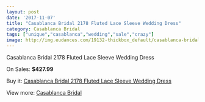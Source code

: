 ```yaml
---
layout: post
date: '2017-11-07'
title: "Casablanca Bridal 2178 Fluted Lace Sleeve Wedding Dress"
category: Casablanca Bridal
tags: ["unique","casablanca","wedding","sale","crazy"]
image: http://img.eudances.com/19132-thickbox_default/casablanca-bridal-2178-fluted-lace-sleeve-wedding-dress.jpg
---
```

Casablanca Bridal 2178 Fluted Lace Sleeve Wedding Dress

On Sales: **$427.99**
<a href="https://www.eudances.com/en/casablanca-bridal/5694-casablanca-bridal-2178-fluted-lace-sleeve-wedding-dress.html"><amp-img layout="responsive" width="600" height="600" src="//img.eudances.com/19132-thickbox_default/casablanca-bridal-2178-fluted-lace-sleeve-wedding-dress.jpg" alt="Casablanca Bridal 2178 Fluted Lace Sleeve Wedding Dress 0" /></a>
<a href="https://www.eudances.com/en/casablanca-bridal/5694-casablanca-bridal-2178-fluted-lace-sleeve-wedding-dress.html"><amp-img layout="responsive" width="600" height="600" src="//img.eudances.com/19134-thickbox_default/casablanca-bridal-2178-fluted-lace-sleeve-wedding-dress.jpg" alt="Casablanca Bridal 2178 Fluted Lace Sleeve Wedding Dress 1" /></a>
<a href="https://www.eudances.com/en/casablanca-bridal/5694-casablanca-bridal-2178-fluted-lace-sleeve-wedding-dress.html"><amp-img layout="responsive" width="600" height="600" src="//img.eudances.com/19133-thickbox_default/casablanca-bridal-2178-fluted-lace-sleeve-wedding-dress.jpg" alt="Casablanca Bridal 2178 Fluted Lace Sleeve Wedding Dress 2" /></a>

Buy it: [Casablanca Bridal 2178 Fluted Lace Sleeve Wedding Dress](https://www.eudances.com/en/casablanca-bridal/5694-casablanca-bridal-2178-fluted-lace-sleeve-wedding-dress.html "Casablanca Bridal 2178 Fluted Lace Sleeve Wedding Dress")

View more: [Casablanca Bridal](https://www.eudances.com/en/4-casablanca-bridal "Casablanca Bridal")